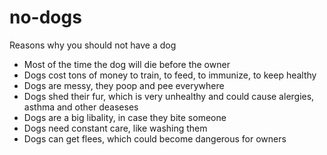 # no-dogs
Reasons why you should not have a dog

* Most of the time the dog will die before the owner
* Dogs cost tons of money to train, to feed, to immunize, to keep healthy
* Dogs are messy, they poop and pee everywhere
* Dogs shed their fur, which is very unhealthy and could cause alergies, asthma and other deaseses
* Dogs are a big libality, in case they bite someone
* Dogs need constant care, like washing them
* Dogs can get flees, which could become dangerous for owners
